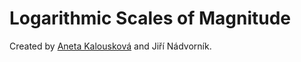 # Logarithmic Scales of Magnitude
Created by [Aneta Kalousková](https://anetakalouskova.com/) and Jiří Nádvorník.


